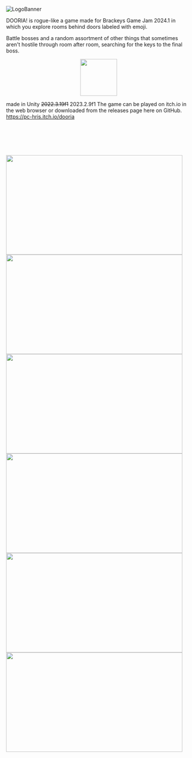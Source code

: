![LogoBanner](https://github.com/OfficialGamersIncorporated/GoofyAahDoorGame/assets/32988106/b8bcdac9-a824-4915-86cb-f915e1823610)

DOORIA! is rogue-like a game made for Brackeys Game Jam 2024.1 in which you explore rooms behind doors labeled with emoji.

Battle bosses and a random assortment of other things that sometimes aren't hostile through room after room, searching for the keys to the final boss.

<p align="center">
 <img src="https://github.com/OfficialGamersIncorporated/GoofyAahDoorGame/assets/32988106/951ca9f8-3915-4091-8062-d99f0a77bcfc" width="100" height="100" align="center">
</p>

made in Unity ~~2022.3.19f1~~ 2023.2.9f1
The game can be played on itch.io in the web browser or downloaded from the releases page here on GitHub.
https://pc-hris.itch.io/dooria

</br></br></br></br>

<img src="https://github.com/OfficialGamersIncorporated/GoofyAahDoorGame/assets/32988106/b8ee0bae-a70c-402a-943a-eed67ee2094f" width="480" height="270">
<img src="https://github.com/OfficialGamersIncorporated/GoofyAahDoorGame/assets/32988106/0e02da75-f5cc-4d9a-9a36-93c6de9d06a7" width="480" height="270">
<img src="https://github.com/OfficialGamersIncorporated/GoofyAahDoorGame/assets/32988106/6ffb9172-9354-4788-a719-c3466b0417e9" width="480" height="270">
<img src="https://github.com/OfficialGamersIncorporated/GoofyAahDoorGame/assets/32988106/f1c334cc-c95e-4f11-b542-3be519f06433" width="480" height="270">
<img src="https://github.com/OfficialGamersIncorporated/GoofyAahDoorGame/assets/32988106/050f4f96-789e-4e41-bf77-22ae028cc62f" width="480" height="270">
<img src="https://github.com/OfficialGamersIncorporated/GoofyAahDoorGame/assets/32988106/f0e8847c-9e38-4f08-80e6-463206d6c429" width="480" height="270">
